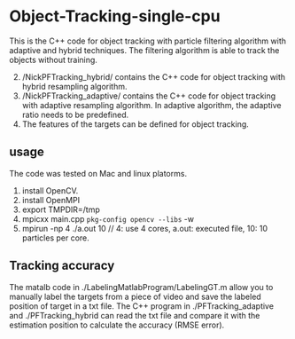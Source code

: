 # Object-Tracking-single-cpu
This is the C++ code for object tracking with particle filtering algorithm with adaptive and hybrid techniques.
The filtering algorithm is able to track the objects without training.

2. /NickPFTracking_hybrid/ contains the C++ code for object tracking with hybrid resampling algorithm.
3. /NickPFTracking_adaptive/ contains the C++ code for object tracking with adaptive resampling algorithm. In adaptive algorithm, the adaptive ratio needs to be predefined. 
4. The features of the targets can be defined for object tracking.

## usage
The code was tested on Mac and linux platorms.
1. install OpenCV.
2. install OpenMPI
3. export TMPDIR=/tmp
4. mpicxx main.cpp `pkg-config opencv --libs` -w
5. mpirun -np 4 ./a.out 10  // 4: use 4 cores, a.out: executed file, 10: 10 particles per core.

## Tracking accuracy

The matalb code in ./LabelingMatlabProgram/LabelingGT.m allow you to manually label the targets from a piece of video and save the labeled position of target in a txt file. The C++ program in ./PFTracking_adaptive and ./PFTracking_hybrid can read the txt file and compare it with the estimation position to calculate the accuracy (RMSE error).



